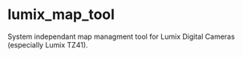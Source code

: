 lumix_map_tool
==============

System independant map managment tool for Lumix Digital Cameras (especially Lumix TZ41).
